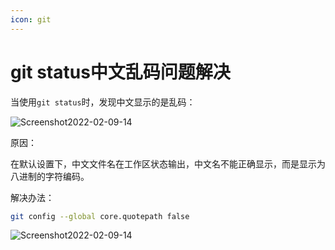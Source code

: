 ```yaml
---
icon: git
---
```



# git status中文乱码问题解决

当使用`git status`时，发现中文显示的是乱码：

![Screenshot2022-02-09-14](https://cdn.jsdelivr.net/gh/wuliang142857/pictures-hosting@main/20220209/Screenshot2022-02-09-14.2up54u4kcfu0.png)

原因：

在默认设置下，中文文件名在工作区状态输出，中文名不能正确显示，而是显示为八进制的字符编码。

解决办法：

````bash
git config --global core.quotepath false
````

![Screenshot2022-02-09-14](https://cdn.jsdelivr.net/gh/wuliang142857/pictures-hosting@main/20220209/Screenshot2022-02-09-14.606ewqtvu4o0.png)